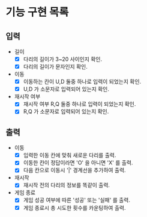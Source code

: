 # 기능 구현 목록

## 입력
- 길이
    - [x] 다리의 길이가 3~20 사이인지 확인.
    - [x] 다리의 길이가 문자인지 확인.
- 이동
    - [x] 이동하는 칸이 U,D 둘중 하나로 입력이 되었는지 확인.
    - [x] U,D 가 소문자로 입력되어 있는지 확인.
- 재시작 여부
    - [x] 재시작 여부 R,Q 둘중 하나로 입력이 되었는지 확인.
    - [x] R,Q 가 소문자로 입력되어 있는지 확인.

## 출력
- 이동
    - [x] 입력한 이동 칸에 맞춰 새로운 다리를 출력.
    - [x] 이동한 칸이 정답이라면 'O' 을 아니면 'X' 를 출력.
    - [x] 다음 칸으로 이동시 '|' 경계선을 추가하여 출력.
- 재시작
    - [x] 재시작 전의 다리의 정보를 똑같이 출력.
- 게임 종료
    - [x] 게임 성공 여부에 따른 '성공' 또는 '실패' 를 출력.
    - [x] 게임 종료시 총 시도한 횟수를 카운팅하여 출력.
